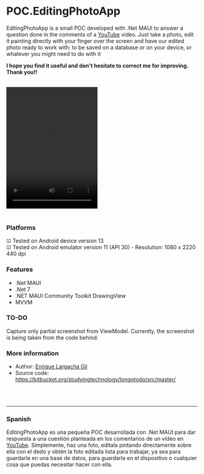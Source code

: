 # POC.EditingPhotoApp

EditingPhotoApp is a small POC developed with .Net MAUI to answer a question done in the comments of a [YouTube](https://www.youtube.com/watch?v=7rw13_a5GR0&lc=Ugylepp8e2gsyTsyy0h4AaABAg) video. Just take a photo, edit it painting directly with your finger over the screen and have our edited photo ready to work with: to be saved on a database or on your device, or whatever you might need to do with it

**I hope you find it useful and don't hesitate to correct me for improving. Thank you!!**

<br>
<video width="240" height="320" controls>
    <source src="documentation/vid/demo.mp4" type="video/mp4">
</video>
<br><br>

### Platforms
&#9745; Tested on Android device version 13 <br>
&#9745; Tested on Android emulator version 11 (API 30) - Resolution: 1080 x 2220 440 dpi

### Features
- .Net MAUI
- .Net 7
- .NET MAUI Community Toolkit DrawingView
- MVVM

### TO-DO
Capture only partial screenshot from ViewModel. Currently, the screenshot is being taken from the code behind.

### More information
- Author: [Enrique Largacha Gil](https://github.com/QuiqueLargachaGil)
- Source  code: https://bitbucket.org/studyingtechnology/longotodo/src/master/

<br><br>
___

### Spanish
EditingPhotoApp es una pequeña POC desarrollada con .Net MAUI para dar respuesta a una cuestión planteada en los comentarios de un vídeo en [YouTube](https://www.youtube.com/watch?v=7rw13_a5GR0&lc=Ugylepp8e2gsyTsyy0h4AaABAg). Simplemente, haz una foto, edítala pintando directamente sobre ella con el dedo y obtén la foto editada lista para trabajar, ya sea para guardarla en una base de datos, para guardarla en el dispositivo o cualquier cosa que puedas necesitar hacer con ella.
